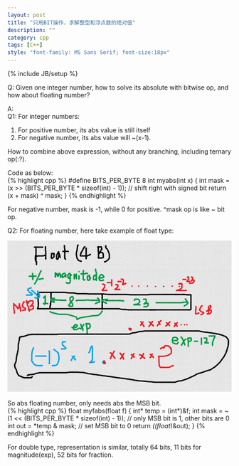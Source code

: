 ```yaml
---
layout: post
title: "只用BIT操作，求解整型和浮点数的绝对值"
description: ""
category: cpp
tags: [C++]
style: "font-family: MS Sans Serif; font-size:18px"
---
```

{% include JB/setup %}

Q: Given one integer number, how to solve its absolute with bitwise op, and how about floating number?  
  
A:  
Q1: For integer numbers:  
1. For positive number, its abs value is still itself  
2. For negative number, its abs value will ~(x-1).

How to combine above expression, without any branching, including ternary op(:?).

Code as below:  
{% highlight cpp %}
#define BITS_PER_BYTE 8
int myabs(int x)
{
	int mask = (x >> (BITS_PER_BYTE * sizeof(int)&nbsp;- 1));  // shift right with signed bit 
	return (x + mask) ^ mask;
}
{% endhighlight %}

For negative number, mask is -1, while 0 for positive. ^mask op is like ~ bit op.  

Q2: For floating number, here take example of float type: 

![](/assets/image/1358319235_7473.png)

So abs floating number, only needs abs the MSB bit.  
{% highlight cpp %}
float myfabs(float f)
{
    int* temp = (int*)&f;
    int mask = ~(1 << (BITS_PER_BYTE * sizeof(int) - 1));  // only MSB bit is 1, other bits are 0
    int out = *temp & mask;  // set MSB bit to 0
    return *((float*)&out);
}
{% endhighlight %}

For double type, representation is similar, totally 64 bits, 11 bits for magnitude(exp), 52 bits for fraction.
